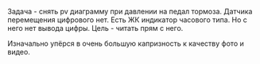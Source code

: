 Задача - снять pv диаграмму при давлении на педал тормоза. 
Датчика перемещения цифрового нет. Есть ЖК индикатор часового типа. 
Но с него нет вывода цифры. 
Цель - читать прям с него.

Изначально упёрся в очень большую капризность к качеству фото и видео.
